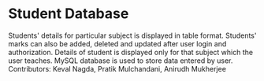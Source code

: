 # Student Database
Students' details for particular subject is displayed in table format.
Students' marks can also be added, deleted and updated after user login and authorization.
Details of student is displayed only for that subject which the user teaches. 
MySQL database is used to store data entered by user.
Contributors: Keval Nagda, Pratik Mulchandani, Anirudh Mukherjee
